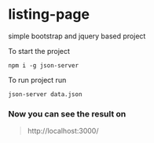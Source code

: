 # listing-page
simple bootstrap and jquery based project

To start the project
```
npm i -g json-server
```


To run project run
```
json-server data.json
```
### Now you can see the result on

>http://localhost:3000/
